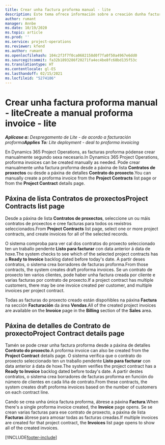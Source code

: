 ```yaml
---
title: Crear unha factura proforma manual - lite
description: Este tema ofrece información sobre a creación dunha factura proforma manual en Project Operations.
author: rumant
manager: Annbe
ms.date: 10/19/2020
ms.topic: article
ms.prod: ''
ms.service: project-operations
ms.reviewer: kfend
ms.author: rumant
ms.openlocfilehash: 104c2f3f7f0ca0682158d0f7fa0f50a4967e6dd0
ms.sourcegitcommit: fa32b1893286f20271fa4ec4be8fc68bd135f53c
ms.translationtype: HT
ms.contentlocale: gl-ES
ms.lasthandoff: 02/15/2021
ms.locfileid: "5274186"
---
```

# <a name="create-a-manual-proforma-invoice---lite"></a><span data-ttu-id="b0320-103">Crear unha factura proforma manual - lite</span><span class="sxs-lookup"><span data-stu-id="b0320-103">Create a manual proforma invoice - lite</span></span>

<span data-ttu-id="b0320-104">_**Aplícase a:** Despregamento de Lite - de acordo a facturación proforma_</span><span class="sxs-lookup"><span data-stu-id="b0320-104">_**Applies To:** Lite deployment - deal to proforma invoicing_</span></span>

<span data-ttu-id="b0320-105">En Dynamics 365 Project Operations, as facturas proforma pódense crear manualmente segundo sexa necesario.</span><span class="sxs-lookup"><span data-stu-id="b0320-105">In Dynamics 365 Project Operations, proforma invoices can be created manually as needed.</span></span> <span data-ttu-id="b0320-106">Pode crear manualmente unha factura proforma desde a páxina de lista **Contratos de proxectos** ou desde a páxina de detalles **Contrato do proxecto**.</span><span class="sxs-lookup"><span data-stu-id="b0320-106">You can manually create a proforma invoice from the **Project Contracts** list page or from the **Project Contract** details page.</span></span>

##  <a name="project-contracts-list-page"></a><span data-ttu-id="b0320-107">Páxina de lista Contratos de proxectos</span><span class="sxs-lookup"><span data-stu-id="b0320-107">Project Contracts list page</span></span>

<span data-ttu-id="b0320-108">Desde a páxina de lista **Contratos de proxectos**, seleccione un ou máis contratos de proxectos e cree facturas para todos os rexistros seleccionados.</span><span class="sxs-lookup"><span data-stu-id="b0320-108">From **Project Contracts** list page, select one or more project contracts, and create invoices for all of the selected records.</span></span>

<span data-ttu-id="b0320-109">O sistema comproba para ver cal dos contratos do proxecto seleccionado ten un traballo pendente **Listo para facturar** con data anterior á data de hoxe.</span><span class="sxs-lookup"><span data-stu-id="b0320-109">The system checks to see which of the selected project contracts has a **Ready to Invoice** backlog dated before today's date.</span></span> <span data-ttu-id="b0320-110">A partir deses contratos, o sistema crea borradores de facturas proforma.</span><span class="sxs-lookup"><span data-stu-id="b0320-110">From those contracts, the system creates draft proforma invoices.</span></span> <span data-ttu-id="b0320-111">Se un contrato de proxecto ten varios clientes, pode haber unha factura creada por cliente e varias facturas por contrato de proxecto.</span><span class="sxs-lookup"><span data-stu-id="b0320-111">If a project contract has multiple customers, there may be one invoice created per customer, and multiple invoices per project contract.</span></span>

<span data-ttu-id="b0320-112">Todas as facturas do proxecto creado están dispoñibles na páxina **Factura** na sección **Facturación** da área **Vendas**.</span><span class="sxs-lookup"><span data-stu-id="b0320-112">All of the created project invoices are available on the **Invoice** page in the **Billing** section of the **Sales** area.</span></span>

## <a name="project-contract-details-page"></a><span data-ttu-id="b0320-113">Páxina de detalles de Contrato de proxecto</span><span class="sxs-lookup"><span data-stu-id="b0320-113">Project Contract details page</span></span>

<span data-ttu-id="b0320-114">Tamén se pode crear unha factura proforma desde a páxina de detalles **Contrato do proxecto**.</span><span class="sxs-lookup"><span data-stu-id="b0320-114">A proforma invoice can also be created from the **Project Contract** details page.</span></span> <span data-ttu-id="b0320-115">O sistema verifica que o contrato do proxecto seleccionado ten un traballo pendente **Listo para facturar** con data anterior á data de hoxe.</span><span class="sxs-lookup"><span data-stu-id="b0320-115">The system verifies the project contract has a **Ready to Invoice** backlog dated before today's date.</span></span> <span data-ttu-id="b0320-116">A partir destes contratos, o sistema crea borradores de facturas proforma en función do número de clientes en cada liña de contrato.</span><span class="sxs-lookup"><span data-stu-id="b0320-116">From these contracts, the system creates draft proforma invoices based on the number of customers on each contract line.</span></span>

<span data-ttu-id="b0320-117">Cando se crea unha única factura proforma, ábrese a páxina **Factura**.</span><span class="sxs-lookup"><span data-stu-id="b0320-117">When there's a single proforma invoice created, the **Invoice** page opens.</span></span> <span data-ttu-id="b0320-118">Se se crean varias facturas para ese contrato de proxecto, a páxina de lista **Facturas** ábrese para amosar todas as facturas creadas.</span><span class="sxs-lookup"><span data-stu-id="b0320-118">If multiple invoices are created for that project contract, the **Invoices** list page opens to show all of the created invoices.</span></span>


[!INCLUDE[footer-include](../../includes/footer-banner.md)]